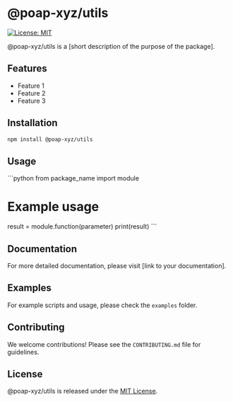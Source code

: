 # @poap-xyz/utils

[![License: MIT](https://img.shields.io/badge/License-MIT-green.svg)](https://opensource.org/licenses/MIT)

@poap-xyz/utils is a [short description of the purpose of the package].

## Features

- Feature 1
- Feature 2
- Feature 3

## Installation

```bash
npm install @poap-xyz/utils
```

## Usage

\```python
from package_name import module

# Example usage
result = module.function(parameter)
print(result)
\```

## Documentation

For more detailed documentation, please visit [link to your documentation].

## Examples

For example scripts and usage, please check the `examples` folder.

## Contributing

We welcome contributions! Please see the `CONTRIBUTING.md` file for guidelines.

## License

@poap-xyz/utils is released under the [MIT License](https://opensource.org/licenses/MIT).
